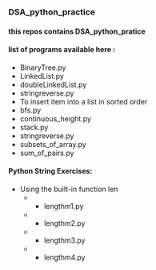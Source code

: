 ### DSA_python_practice
#### this repos contains DSA_python_pratice
#### list of programs available here :
- BinaryTree.py
- LinkedList.py
- doubleLinkedList.py
- stringreverse.py
- To insert item into a list in sorted order
- bfs.py
- continuous_height.py
- stack.py
- stringreverse.py
- subsets_of_array.py
- sum_of_pairs.py
#### Python String Exercises:
- Using the built-in function len
  - - lengthm1.py
  - - lengthm2.py
  - - lengthm3.py
  - - lengthm4.py

